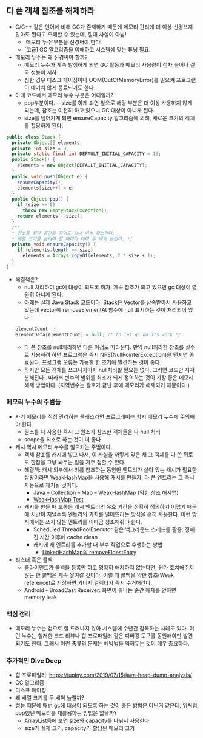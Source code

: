 ## 다 쓴 객체 참조를 해제하라

- C/C++ 같은 언어에 비해 GC가 존재하기 때문에 메모리 관리에 더 이상 신경쓰지 않아도 된다고 오해할 수 있는데, 절대 사실이 아님!
  * '메모리 누수'부분을 신경써야 한다.
  * [고급] GC 알고리즘을 이해하고 시스템에 맞는 튜닝 필요.
- 메모리 누수는 왜 신경써야 할까?
  * 메모리 누수가 계속 발생하게 되면 GC 활동과 메모리 사용량이 점차 늘어나 결국 성능이 저하
  * 심한 경우 디스크 페이징이나 OOM(OutOfMemoryError)를 일으켜 프로그램이 예기치 않게 종료되기도 한다.
- 아래 코드에서 메모리 누수 부분은 어디일까?
  * pop부분이다. --size를 하게 되면 앞으로 해당 부분은 더 이상 사용하지 않게 되는데, 참조는 여전히 하고 있으니 GC 대상이 아니게 된다.
  * size를 넘어가게 되면 ensureCapacity 알고리즘에 의해, 새로운 크기의 객체를 할당하게 된다.
```java
public class Stack {
  private Object[] elements;
  private int size = 0;
  private static final int DEFAULT_INITIAL_CAPACITY = 16;
  public Stack() {
    elements = new Object[DEFAULT_INITIAL_CAPACITY]; 
  }
  public void push(Object e) { 
    ensureCapacity();
    elements[size++] = e; 
  }
  public Object pop() { 
    if (size == 0)
      throw new EmptyStackException(); 
    return elements[--size];
  }
  /**
  * 원소를 위한 공간을 적어도 하나 이상 확보한다.
  * 배열 크기를 늘려야 할 때마다 대략 두 배씩 늘린다. */
  private void ensureCapacity() { 
    if (elements.length == size)
      elements = Arrays.copyOf(elements, 2 * size + 1);  
  }
}
```

- 해결책은?
  * null 처리하여 gc에 대상이 되도록 하자. 계속 참조가 되고 있으면 gc 대상이 영원히 아니게 된다.
  * 아래는 실제 Java Stack 코드이다. Stack은 Vector를 상속받아서 사용하고 있는데 vector에 removeElementAt 함수에 null 표시하는 것이 처리되어 있다.
  ```java
  elementCount--;
  elementData[elementCount] = null; /* to let gc do its work */
  ```
  * 다 쓴 참조를 null처리하면 다른 이점도 따라온다. 만약 null처리한 참조를 실수로 사용하려 하면 프로그램은 즉시 NPE(NullPointerException)을 던지면 종료된다. 프로그램 오류는 가능한 한 조기에 발견하는 것이 
  좋다.
  * 하지만 모든 객체를 쓰고나자마자 null처리할 필요는 없다. 그러면 코드만 지저분해진다.. 따라서 변수의 범위를 최소가 되게 정의하는 것이 가장 좋은 메모리 해제 방법이다. (지역변수는 괄호가 끝난 후에 메모리가 해제되기 때문이다.)
  

### 메모리 누수의 주범들

- 자기 메모리를 직접 관리하는 클래스라면 프로그래머는 항시 메모리 누수에 주의해야 한다.
  * 원소를 다 사용한 즉시 그 원소가 참조한 객체들을 다 null 처리
  * scope을 최소로 하는 것이 더 좋다.
- 캐시 역시 메모리 누수를 일으키는 주범이다.
  * 객체 참조를 캐시에 넣고 나서, 이 사실을 까맣게 잊은 채 그 객체를 다 쓴 뒤로도 한참을 그냥 놔두는 일을 자주 접할 수 있다.
  * 해결책: 캐시 외부에서 키를 참조하는 동안만 엔트리가 살아 있는 캐시가 필요한 상황이라면 WeakHashMap을 사용해 캐시를 만들자. 다 쓴 엔트리는 그 즉시 자동으로 제거될 것이다.
    - [Java – Collection – Map – WeakHashMap (약한 참조 해시맵)](http://blog.breakingthat.com/2018/08/26/java-collection-map-weakhashmap/)
    - [WeakHashMap Test](https://github.com/coukieStudy/Effective-Java/blob/master/item%207/WeakHashMap%20Test.md)
  * 캐시를 만들 때 보통은 캐시 엔트리의 유효 기간을 정확히 정의하기 어렵기 때문에 시간이 지날수록 엔트리의 가치를 떨어뜨리는 방식을 흔히 사용한다. 이런 방식에서는 쓰지 않는 엔트리를 이따금 청소해줘야 한다.
    - Scheduled ThreadPoolExecutor 같은 백그라운드 스레드를 활용: 정해진 시간 이후에 cache clean
    - 캐시에 새 엔트리를 추가할 때 부수 작업으로 수행하는 방법
      * [LinkedHashMap의 removeEldestEntry](https://www.geeksforgeeks.org/linkedhashmap-removeeldestentry-method-in-java/)    
- 리스너 혹은 콜백
  * 클라이언트가 콜백을 등록만 하고 명확히 해지하지 않는다면, 뭔가 조치해주지 않는 한 콜백은 계속 쌓여갈 것이다. 이럴 때 콜백을 약한 참조(Weak reference)로 저장하면 가비지 컬렉터가 즉시 수거해간다.
  * Android - BroadCast Receiver: 화면이 끝나는 순간 해제를 안하면 memory leak

### 핵심 정리
- 메모리 누수는 겉으로 잘 드러나지 않아 시스템에 수년간 잠복하는 사례도 있다. 이런 누수는 철저한 코드 리뷰나 힙 프로파일러 같은 디버깅 도구를 동원해야만 발견되기도 한다. 그래서 이런 종류의 문제는 예방법을 
익혀두는 것이 매우 중요하다.






### 추가적인 Dive Deep
- 힙 프로파일러: https://jupiny.com/2019/07/15/java-heap-dump-analysis/
- GC 알고리즘
- 디스크 페이징
- 왜 배열 크기를 두 배씩 늘릴까?
- 성능 때문에 매번 gc에 대상이 되도록 하는 것이 좋은 방법은 아닌거 같은데, 위처럼 pop했던 메모리를 재활용하는 방법은 없을까?
  * ArrayList등에 보면 size와 capacity를 나눠서 사용한다.
  * size가 실제 크기, capacity가 할당된 메모리 크기
